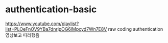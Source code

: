 # authentication-basic

https://www.youtube.com/playlist?list=PLOeFnOV9YBa7dnrjpOG6lMpcyd7Wn7E8V
raw coding authentication 영상보고 따라했음